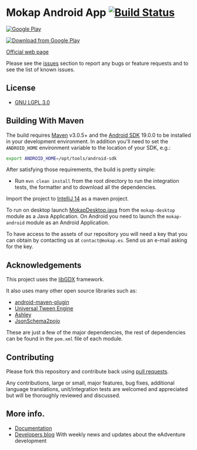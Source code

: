 # Mokap Android App  [![Build Status](https://travis-ci.org/e-ucm/ead.png)](https://travis-ci.org/e-ucm/ead)

[![Google Play](http://developer.android.com/images/brand/en_generic_rgb_wo_45.png)](https://play.google.com/store/apps/details?id=es.eucm.mokap) 

[![Download from Google Play](https://cloud.githubusercontent.com/assets/5658058/6525540/d9b428c0-c406-11e4-9066-019ad2a98ab0.jpg)](https://play.google.com/store/apps/details?id=es.eucm.mokap)

[Official web page](http://mokap.es/)

Please see the [issues](https://github.com/e-ucm/ead/isses) section to
report any bugs or feature requests and to see the list of known issues.

## License

* [GNU LGPL 3.0](https://www.gnu.org/licenses/lgpl.html)

## Building With Maven

The build requires [Maven](http://maven.apache.org/download.html)
v3.0.5+ and the [Android SDK](http://developer.android.com/sdk/index.html) 19.0.0
to be installed in your development environment. In addition you'll need to set
the `ANDROID_HOME` environment variable to the location of your SDK, e.g.:

```bash
export ANDROID_HOME=/opt/tools/android-sdk
```

After satisfying those requirements, the build is pretty simple:

* Run `mvn clean install` from the root directory to run the integration tests, the formatter and to download all the dependencies.

Import the project to [IntelliJ 14](https://www.jetbrains.com/idea/) as a maven project.

To run on desktop launch [MokapDesktop.java]() from the `mokap-desktop` module as a Java Application. 
On Android you need to launch the `mokap-android` module as an Android Application.

To have access to the assets of our repository you will need a key that you can obtain by contacting us at `contact@mokap.es`. Send us an e-mail asking for the key.

## Acknowledgements

This project uses the [libGDX](https://github.com/libgdx/libgdx) framework.

It also uses many other open source libraries such as:

* [android-maven-plugin](https://github.com/jayway/maven-android-plugin)
* [Universal Tween Engine](https://github.com/AurelienRibon/universal-tween-engine)
* [Ashley](https://github.com/libgdx/ashley)
* [JsonSchema2pojo](https://github.com/joelittlejohn/jsonschema2pojo)

These are just a few of the major dependencies, the rest of dependencies can be found in the `pom.xml` file of each module.

## Contributing

Please fork this repository and contribute back using
[pull requests](https://github.com/e-ucm/ead/pulls).

Any contributions, large or small, major features, bug fixes, additional
language translations, unit/integration tests are welcomed and appreciated
but will be thoroughly reviewed and discussed.

## More info.

* [Documentation](https://github.com/e-ucm/ead/wiki)
* [Developers blog](http://www.e-ucm.es/ead2blog/) With weekly news and updates about the eAdventure development
